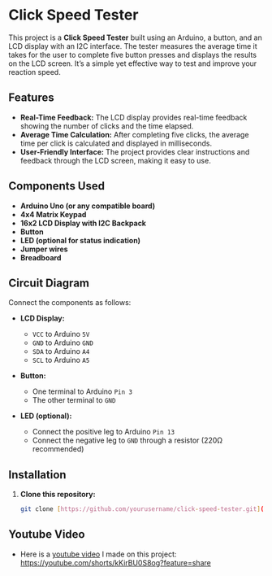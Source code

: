 # Click Speed Tester

This project is a **Click Speed Tester** built using an Arduino, a button, and an LCD display with an I2C interface. The tester measures the average time it takes for the user to complete five button presses and displays the results on the LCD screen. It’s a simple yet effective way to test and improve your reaction speed.

## Features

- **Real-Time Feedback:** The LCD display provides real-time feedback showing the number of clicks and the time elapsed.
- **Average Time Calculation:** After completing five clicks, the average time per click is calculated and displayed in milliseconds.
- **User-Friendly Interface:** The project provides clear instructions and feedback through the LCD screen, making it easy to use.

## Components Used

- **Arduino Uno (or any compatible board)**
- **4x4 Matrix Keypad**
- **16x2 LCD Display with I2C Backpack**
- **Button**
- **LED (optional for status indication)**
- **Jumper wires**
- **Breadboard**

## Circuit Diagram

Connect the components as follows:

- **LCD Display:**
  - `VCC` to Arduino `5V`
  - `GND` to Arduino `GND`
  - `SDA` to Arduino `A4`
  - `SCL` to Arduino `A5`
  
- **Button:**
  - One terminal to Arduino `Pin 3`
  - The other terminal to `GND`
  
- **LED (optional):**
  - Connect the positive leg to Arduino `Pin 13`
  - Connect the negative leg to `GND` through a resistor (220Ω recommended)

## Installation

1. **Clone this repository:**
   ```bash
   git clone [https://github.com/yourusername/click-speed-tester.git](https://github.com/AnthonyY-dev/ClickSpeedArduino.git)

## Youtube Video
- Here is a [youtube video](https://youtube.com/shorts/kKirBU0S8og?feature=share) I made on this project: https://youtube.com/shorts/kKirBU0S8og?feature=share
